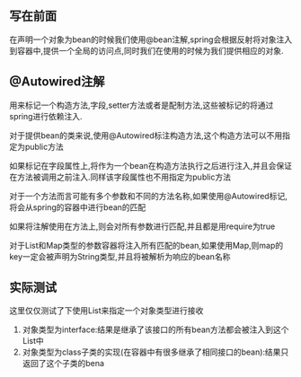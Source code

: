 ## 写在前面
在声明一个对象为bean的时候我们使用@bean注解,spring会根据反射将对象注入到容器中,提供一个全局的访问点,同时我们在使用的时候为我们提供相应的对象.

## @Autowired注解
用来标记一个构造方法,字段,setter方法或者是配制方法,这些被标记的将通过spring进行依赖注入.

对于提供bean的类来说,使用@Autowired标注构造方法,这个构造方法可以不用指定为public方法

如果标记在字段属性上,将作为一个bean在构造方法执行之后进行注入,并且会保证在方法被调用之前注入.同样该字段属性也不用指定为public方法

对于一个方法而言可能有多个参数和不同的方法名称,如果使用@Autowired标记,将会从spring的容器中进行bean的匹配

如果将注解使用在方法上,则会对所有参数进行匹配,并且都是用require为true

对于List和Map类型的参数容器将注入所有匹配的bean,如果使用Map,则map的key一定会被声明为String类型,并且将被解析为响应的bean名称


## 实际测试
这里仅仅测试了下使用List来指定一个对象类型进行接收

1. 对象类型为interface:结果是继承了该接口的所有bean方法都会被注入到这个List中
2. 对象类型为class子类的实现(在容器中有很多继承了相同接口的bean):结果只返回了这个子类的bena
